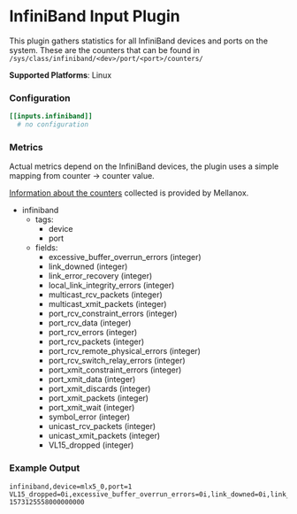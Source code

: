 # InfiniBand Input Plugin

This plugin gathers statistics for all InfiniBand devices and ports on the
system. These are the counters that can be found in
`/sys/class/infiniband/<dev>/port/<port>/counters/`

**Supported Platforms**: Linux

### Configuration

```toml
[[inputs.infiniband]]
  # no configuration
```

### Metrics

Actual metrics depend on the InfiniBand devices, the plugin uses a simple
mapping from counter -> counter value.

[Information about the counters][counters] collected is provided by Mellanox.

[counters]: https://community.mellanox.com/s/article/understanding-mlx5-linux-counters-and-status-parameters

- infiniband
  - tags:
    - device
    - port
  - fields:
    - excessive_buffer_overrun_errors (integer)
    - link_downed (integer)
    - link_error_recovery (integer)
    - local_link_integrity_errors (integer)
    - multicast_rcv_packets (integer)
    - multicast_xmit_packets (integer)
    - port_rcv_constraint_errors (integer)
    - port_rcv_data (integer)
    - port_rcv_errors (integer)
    - port_rcv_packets (integer)
    - port_rcv_remote_physical_errors (integer)
    - port_rcv_switch_relay_errors (integer)
    - port_xmit_constraint_errors (integer)
    - port_xmit_data (integer)
    - port_xmit_discards (integer)
    - port_xmit_packets (integer)
    - port_xmit_wait (integer)
    - symbol_error (integer)
    - unicast_rcv_packets (integer)
    - unicast_xmit_packets (integer)
    - VL15_dropped (integer)



### Example Output

```
infiniband,device=mlx5_0,port=1 VL15_dropped=0i,excessive_buffer_overrun_errors=0i,link_downed=0i,link_error_recovery=0i,local_link_integrity_errors=0i,multicast_rcv_packets=0i,multicast_xmit_packets=0i,port_rcv_constraint_errors=0i,port_rcv_data=237159415345822i,port_rcv_errors=0i,port_rcv_packets=801977655075i,port_rcv_remote_physical_errors=0i,port_rcv_switch_relay_errors=0i,port_xmit_constraint_errors=0i,port_xmit_data=238334949937759i,port_xmit_discards=0i,port_xmit_packets=803162651391i,port_xmit_wait=4294967295i,symbol_error=0i,unicast_rcv_packets=801977655075i,unicast_xmit_packets=803162651391i 1573125558000000000
```
